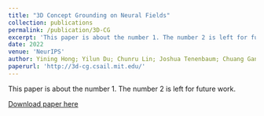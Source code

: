 ```yaml
---
title: "3D Concept Grounding on Neural Fields"
collection: publications
permalink: /publication/3D-CG
excerpt: 'This paper is about the number 1. The number 2 is left for future work.'
date: 2022
venue: 'NeurIPS'
author: Yining Hong; Yilun Du; Chunru Lin; Joshua Tenenbaum; Chuang Gan
paperurl: 'http://3d-cg.csail.mit.edu/'
---
```

This paper is about the number 1. The number 2 is left for future work.

[Download paper here](http://academicpages.github.io/files/paper1.pdf)